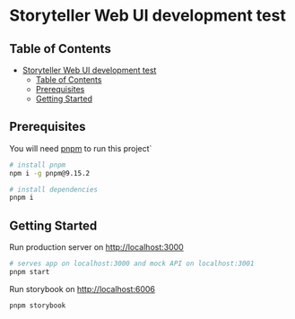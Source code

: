 # Storyteller Web UI development test

## Table of Contents

- [Storyteller Web UI development test](#storyteller-web-ui-development-test)
  - [Table of Contents](#table-of-contents)
  - [Prerequisites](#prerequisites)
  - [Getting Started](#getting-started)

## Prerequisites

You will need [pnpm](https://pnpm.io/) to run this project`

```bash
# install pnpm
npm i -g pnpm@9.15.2

# install dependencies
pnpm i
```

## Getting Started

Run production server on [http://localhost:3000](http://localhost:3000)

  ```bash
  # serves app on localhost:3000 and mock API on localhost:3001
  pnpm start
  ```

Run storybook on [http://localhost:6006](http://localhost:6006)

  ```bash
  pnpm storybook
  ```
